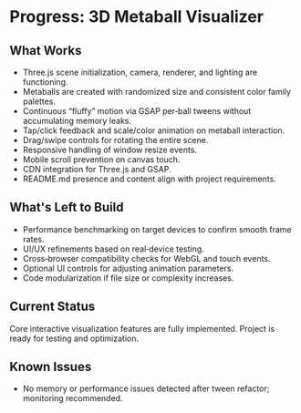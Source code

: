 # Progress: 3D Metaball Visualizer

## What Works

- Three.js scene initialization, camera, renderer, and lighting are functioning.
- Metaballs are created with randomized size and consistent color family palettes.
- Continuous “fluffy” motion via GSAP per‑ball tweens without accumulating memory leaks.
- Tap/click feedback and scale/color animation on metaball interaction.
- Drag/swipe controls for rotating the entire scene.
- Responsive handling of window resize events.
- Mobile scroll prevention on canvas touch.
- CDN integration for Three.js and GSAP.
- README.md presence and content align with project requirements.

## What's Left to Build

- Performance benchmarking on target devices to confirm smooth frame rates.
- UI/UX refinements based on real‑device testing.
- Cross‑browser compatibility checks for WebGL and touch events.
- Optional UI controls for adjusting animation parameters.
- Code modularization if file size or complexity increases.

## Current Status

Core interactive visualization features are fully implemented. Project is ready for testing and optimization.

## Known Issues

- No memory or performance issues detected after tween refactor; monitoring recommended.
